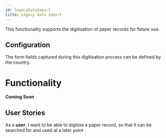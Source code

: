 ```yaml
---
id: legacyDataImport
title: Legacy data import
---
```


This functionality supports the digitisation of paper records for future use.

## Configuration

The form fields captured during this digitisation process can be defined by the country.

# Functionality

**Coming Soon**

## User Stories

As a **user**, I want to be able to digitise a paper record, so that it can be searched for and used at a later point
